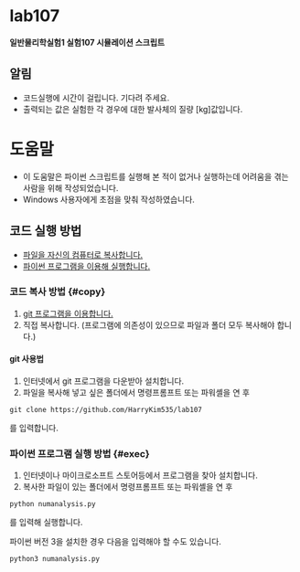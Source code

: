 # lab107
**일반물리학실험1 실험107 시뮬레이션 스크립트**
## 알림
- 코드실행에 시간이 걸립니다. 기다려 주세요.
- 출력되는 값은 실험한 각 경우에 대한 발사체의 질량 [kg]값입니다.

# 도움말
- 이 도움말은 파이썬 스크립트를 실행해 본 적이 없거나 실행하는데 어려움을 겪는 사람을 위해 작성되었습니다.
- Windows 사용자에게 초점을 맞춰 작성하였습니다.

## 코드 실행 방법
- [파일을 자신의 컴퓨터로 복사합니다.](#copy)
- [파이썬 프로그램을 이용해 실행합니다.](#exec)

### 코드 복사 방법 {#copy}
1. [git 프로그램을 이용합니다.](#markdown-header-git-사용법)
1. 직접 복사합니다. (프로그램에 의존성이 있으므로 파일과 폴더 모두 복사해야 합니다.)

#### git 사용법
1. 인터넷에서 git 프로그램을 다운받아 설치합니다. 
1. 파일을 복사해 넣고 싶은 폴더에서 명령프롬프트 또는 파워셸을 연 후
  ```
  git clone https://github.com/HarryKim535/lab107
  ```
  를 입력합니다.

### 파이썬 프로그램 실행 방법 {#exec}
1. 인터넷이나 마이크로소프트 스토어등에서 프로그램을 찾아 설치합니다. 
1. 복사한 파일이 있는 폴더에서 명령프롬프트 또는 파워셸을 연 후
  ```
  python numanalysis.py
  ```
  를 입력해 실행합니다.
  
  파이썬 버전 3을 설치한 경우 다음을 입력해야 할 수도 있습니다.
  ```
  python3 numanalysis.py
  ```
